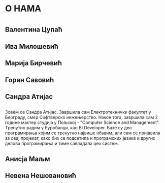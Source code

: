 ﻿# О НАМА <h1>


## Валентина Цупаћ <h2> 

## Ива Милошевић <h2> 

## Mарија Бирчевић <h2>

## Горан Савовић <h2>

## Сандра Атијас <h2>
Зовем се Сандра Атијас. Завршила сам Електротехнички факултет у Београду, смер Софтверско инжењерство. Након тога, завршила сам 2 године мастер студија у Пољској - "Computer Science and Management". Tренутно радим у Еуробанци, као BI Developer. Базе су део програмирања којим се тренутно највише нбавим, али сам се пријавила за овај пројекат, како бих се подсетила и програмских језика и других делова програмирања и тиме савладала цео систем.

## Aнисја Маљм <h2>

## Невена Нешовановић <h2>

 
